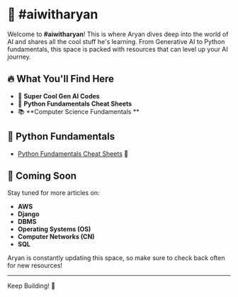 # 🤖 #aiwitharyan

Welcome to **#aiwitharyan**! This is where Aryan dives deep into the world of AI and shares all the cool stuff he's learning. From Generative AI to Python fundamentals, this space is packed with resources that can level up your AI journey.

## 🔥 What You'll Find Here

- 🌟 **Super Cool Gen AI Codes**
- 🐍 **Python Fundamentals Cheat Sheets**
- 📚 **Computer Science Fundamentals **
  
## 🐍 Python Fundamentals
- [Python Fundamentals Cheat Sheets](https://github.com/ARYANK-08/aiwitharyan/tree/main/python%20fundamentals) 🐍

## 🚀 Coming Soon

Stay tuned for more articles on:

- **AWS** 
- **Django**
- **DBMS**
- **Operating Systems (OS)**
- **Computer Networks (CN)**
- **SQL**

Aryan is constantly updating this space, so make sure to check back often for new resources!

---

Keep Building! 🚀

